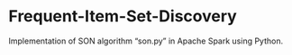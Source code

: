 # Frequent-Item-Set-Discovery
Implementation of SON algorithm “son.py” in Apache Spark using Python.

